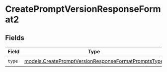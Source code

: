 # CreatePromptVersionResponseFormat2


## Fields

| Field                                                                                                            | Type                                                                                                             | Required                                                                                                         | Description                                                                                                      |
| ---------------------------------------------------------------------------------------------------------------- | ---------------------------------------------------------------------------------------------------------------- | ---------------------------------------------------------------------------------------------------------------- | ---------------------------------------------------------------------------------------------------------------- |
| `type`                                                                                                           | [models.CreatePromptVersionResponseFormatPromptsType](../models/createpromptversionresponseformatpromptstype.md) | :heavy_check_mark:                                                                                               | N/A                                                                                                              |